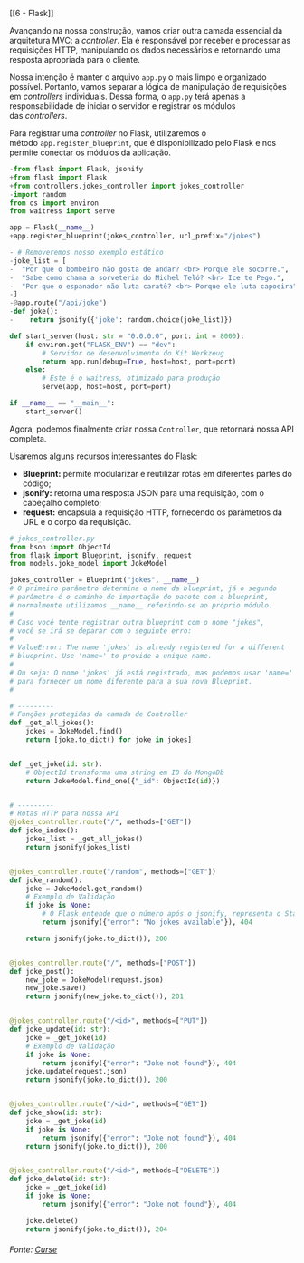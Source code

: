 [[6 - Flask]]

Avançando na nossa construção, vamos criar outra camada essencial da arquitetura MVC: a _controller_. Ela é responsável por receber e processar as requisições HTTP, manipulando os dados necessários e retornando uma resposta apropriada para o cliente.

Nossa intenção é manter o arquivo `app.py` o mais limpo e organizado possível. Portanto, vamos separar a lógica de manipulação de requisições em _controllers_ individuais. Dessa forma, o `app.py` terá apenas a responsabilidade de iniciar o servidor e registrar os módulos das _controllers_.

Para registrar uma _controller_ no Flask, utilizaremos o método `app.register_blueprint`, que é disponibilizado pelo Flask e nos permite conectar os módulos da aplicação.

```python
-from flask import Flask, jsonify
+from flask import Flask
+from controllers.jokes_controller import jokes_controller
-import random
from os import environ
from waitress import serve

app = Flask(__name__)
+app.register_blueprint(jokes_controller, url_prefix="/jokes")

- # Removeremos nosso exemplo estático
-joke_list = [
-  "Por que o bombeiro não gosta de andar? <br> Porque ele socorre.",
-  "Sabe como chama a sorveteria do Michel Teló? <br> Ice te Pego.",
-  "Por que o espanador não luta caratê? <br> Porque ele luta capoeira"
-]
-@app.route("/api/joke")
-def joke():
-    return jsonify({'joke': random.choice(joke_list)})

def start_server(host: str = "0.0.0.0", port: int = 8000):
    if environ.get("FLASK_ENV") == "dev":
        # Servidor de desenvolvimento do Kit Werkzeug
        return app.run(debug=True, host=host, port=port)
    else:
        # Este é o waitress, otimizado para produção
        serve(app, host=host, port=port)

if __name__ == "__main__":
    start_server()
```

Agora, podemos finalmente criar nossa `Controller`, que retornará nossa API completa.

Usaremos alguns recursos interessantes do Flask:

- **Blueprint:** permite modularizar e reutilizar rotas em diferentes partes do código;
- **jsonify:** retorna uma resposta JSON para uma requisição, com o cabeçalho completo;
- **request:** encapsula a requisição HTTP, fornecendo os parâmetros da URL e o corpo da requisição.


```python
# jokes_controller.py
from bson import ObjectId
from flask import Blueprint, jsonify, request
from models.joke_model import JokeModel

jokes_controller = Blueprint("jokes", __name__)
# O primeiro parâmetro determina o nome da blueprint, já o segundo
# parâmetro é o caminho de importação do pacote com a blueprint,
# normalmente utilizamos __name__ referindo-se ao próprio módulo.
#
# Caso você tente registrar outra blueprint com o nome "jokes",
# você se irá se deparar com o seguinte erro:
#
# ValueError: The name 'jokes' is already registered for a different
# blueprint. Use 'name=' to provide a unique name.
#
# Ou seja: O nome 'jokes' já está registrado, mas podemos usar 'name='
# para fornecer um nome diferente para a sua nova Blueprint.
#

# ---------
# Funções protegidas da camada de Controller
def _get_all_jokes():
    jokes = JokeModel.find()
    return [joke.to_dict() for joke in jokes]


def _get_joke(id: str):
    # ObjectId transforma uma string em ID do MongoDb
    return JokeModel.find_one({"_id": ObjectId(id)})


# ---------
# Rotas HTTP para nossa API
@jokes_controller.route("/", methods=["GET"])
def joke_index():
    jokes_list = _get_all_jokes()
    return jsonify(jokes_list)


@jokes_controller.route("/random", methods=["GET"])
def joke_random():
    joke = JokeModel.get_random()
    # Exemplo de Validação
    if joke is None:
        # O Flask entende que o número após o jsonify, representa o Status HTTP
        return jsonify({"error": "No jokes available"}), 404

    return jsonify(joke.to_dict()), 200


@jokes_controller.route("/", methods=["POST"])
def joke_post():
    new_joke = JokeModel(request.json)
    new_joke.save()
    return jsonify(new_joke.to_dict()), 201


@jokes_controller.route("/<id>", methods=["PUT"])
def joke_update(id: str):
    joke = _get_joke(id)
    # Exemplo de Validação
    if joke is None:
        return jsonify({"error": "Joke not found"}), 404
    joke.update(request.json)
    return jsonify(joke.to_dict()), 200


@jokes_controller.route("/<id>", methods=["GET"])
def joke_show(id: str):
    joke = _get_joke(id)
    if joke is None:
        return jsonify({"error": "Joke not found"}), 404
    return jsonify(joke.to_dict()), 200


@jokes_controller.route("/<id>", methods=["DELETE"])
def joke_delete(id: str):
    joke = _get_joke(id)
    if joke is None:
        return jsonify({"error": "Joke not found"}), 404

    joke.delete()
    return jsonify(joke.to_dict()), 204
```

###### Fonte: [Curse](https://app.betrybe.com/learn/course/5e938f69-6e32-43b3-9685-c936530fd326/module/3d93d491-e3ed-409f-bdb6-3a5dcd11f8d2/section/2502e0b8-be2f-4307-aff9-46932f8f13dc/day/bcea046e-6619-4f41-8550-cfe778563d0f/lesson/4ae9d016-f79a-4f16-ad22-bf67c30a7fa3)
